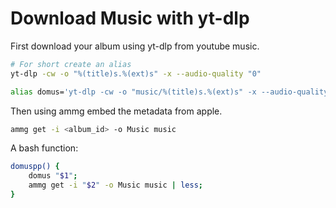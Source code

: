 # Download Music with yt-dlp

First download your album using yt-dlp from youtube music.

```sh
# For short create an alias
yt-dlp -cw -o "%(title)s.%(ext)s" -x --audio-quality "0"
```

```sh
alias domus='yt-dlp -cw -o "music/%(title)s.%(ext)s" -x --audio-quality "0"'
```

Then using ammg embed the metadata from apple.

```sh
ammg get -i <album_id> -o Music music
```

A bash function:

```sh
domuspp() {
    domus "$1";
    ammg get -i "$2" -o Music music | less;
}
```
